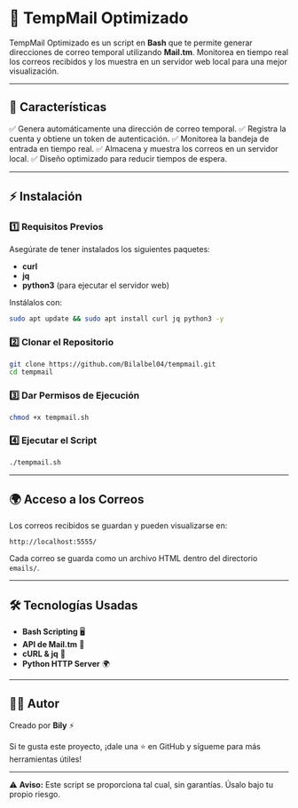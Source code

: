 # 🚀 TempMail Optimizado

TempMail Optimizado es un script en **Bash** que te permite generar direcciones de correo temporal utilizando **Mail.tm**. Monitorea en tiempo real los correos recibidos y los muestra en un servidor web local para una mejor visualización.

---

## 📌 Características

✅ Genera automáticamente una dirección de correo temporal.
✅ Registra la cuenta y obtiene un token de autenticación.
✅ Monitorea la bandeja de entrada en tiempo real.
✅ Almacena y muestra los correos en un servidor local.
✅ Diseño optimizado para reducir tiempos de espera.

---

## ⚡ Instalación

### 1️⃣ Requisitos Previos
Asegúrate de tener instalados los siguientes paquetes:

- **curl**
- **jq**
- **python3** (para ejecutar el servidor web)

Instálalos con:
```bash
sudo apt update && sudo apt install curl jq python3 -y
```

### 2️⃣ Clonar el Repositorio
```bash
git clone https://github.com/Bilalbel04/tempmail.git
cd tempmail
```

### 3️⃣ Dar Permisos de Ejecución
```bash
chmod +x tempmail.sh
```

### 4️⃣ Ejecutar el Script
```bash
./tempmail.sh
```

---

## 🌍 Acceso a los Correos
Los correos recibidos se guardan y pueden visualizarse en:
```bash
http://localhost:5555/
```
Cada correo se guarda como un archivo HTML dentro del directorio `emails/`.

---

## 🛠 Tecnologías Usadas
- **Bash Scripting** 🖥️
- **API de Mail.tm** 📩
- **cURL & jq** 📡
- **Python HTTP Server** 🌍

---

## 🏴‍☠️ Autor
Creado por **Bily** ⚡

Si te gusta este proyecto, ¡dale una ⭐ en GitHub y sígueme para más herramientas útiles!

---

⚠️ **Aviso:** Este script se proporciona tal cual, sin garantías. Úsalo bajo tu propio riesgo.
